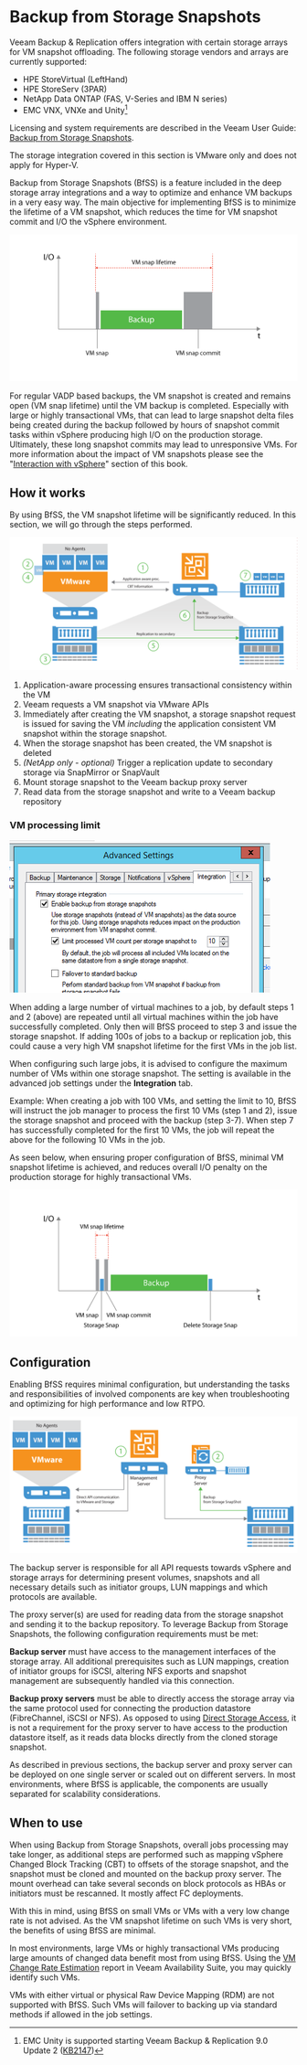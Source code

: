 # Backup from Storage Snapshots
Veeam Backup & Replication offers integration with certain storage
arrays for VM snapshot offloading. The following storage vendors and
arrays are currently supported:

* HPE StoreVirtual (LeftHand)
* HPE StoreServ (3PAR)
* NetApp Data ONTAP (FAS, V-Series and IBM N series)
* EMC VNX, VNXe and Unity[^1]

Licensing and system requirements are described in the Veeam User Guide:
[Backup from Storage Snapshots](https://helpcenter.veeam.com/backup/vsphere/backup_from_storage_snapshots.html).

The storage integration covered in this section is VMware only and does not apply for Hyper-V.

Backup from Storage Snapshots (BfSS) is a feature included in the deep storage
array integrations and a way to optimize and enhance VM backups in a very
easy way. The main objective for implementing BfSS is to minimize the lifetime
of a VM snapshot, which reduces the time for VM snapshot commit and I/O
the vSphere environment.

![Backup from Storage Snapshots - VM snapshot lifetime](./backup_from_storage_snapshots_1.png)

For regular VADP based backups, the VM snapshot is created and remains
open (VM snap lifetime) until the VM backup is completed. Especially
with large or highly transactional VMs, that can lead to large snapshot
delta files being created during the backup followed by hours of snapshot
commit tasks within vSphere producing high I/O on the production storage.
Ultimately, these long snapshot commits may lead to unresponsive VMs.
For more information about the impact of VM snapshots
please see the "[Interaction with vSphere](./interaction_with_vsphere.html#impact-of-snapshot-operations)" section of this book.

## How it works

By using BfSS, the VM snapshot lifetime will be significantly reduced. In
this section, we will go through the steps performed.

![Backup from Storage Snapshots - data flow overview](./backup_from_storage_snapshots_2.png)

 1. Application-aware processing ensures transactional consistency
    within the VM
 2. Veeam requests a VM snapshot via VMware APIs
 3. Immediately after creating the VM snapshot, a storage snapshot
    request is issued for saving the VM _including_ the application
    consistent VM snapshot within the storage snapshot.
 4. When the storage snapshot has been created, the VM snapshot is deleted
 5. _(NetApp only - optional)_ Trigger a replication update to
    secondary storage via SnapMirror or SnapVault
 6. Mount storage snapshot to the Veeam backup proxy server
 7. Read data from the storage snapshot and write to a Veeam backup repository

### VM processing limit

![Backup from Storage Snapshots - VMs per storage snapshot](./backup_from_storage_snapshots_6.png)

When adding a large number of virtual machines to a job, by default steps
1 and 2 (above) are repeated until all virtual machines within the job have
successfully completed. Only then will BfSS proceed to step 3 and issue the
storage snapshot. If adding 100s of jobs to a backup or replication job, this
could cause a very high VM snapshot lifetime for the first VMs in the job list.

When configuring such large jobs, it is advised to configure the maximum number
of VMs within one storage snapshot. The setting is available in the
advanced job settings under the **Integration** tab.

Example: When creating a job with 100 VMs, and setting the limit to 10,
BfSS will instruct the job manager to process the first 10 VMs (step 1 and 2),
issue the storage snapshot and proceed with the backup (step 3-7). When step 7
has successfully completed for the first 10 VMs, the job will repeat the above
for the following 10 VMs in the job.

As seen below, when ensuring proper configuration of BfSS,
minimal VM snapshot lifetime is achieved, and reduces overall
I/O penalty on the production storage for highly transactional VMs.

![Backup from Storage Snapshots - reduced VM snapshot lifetime](./backup_from_storage_snapshots_3.png)

## Configuration
Enabling BfSS requires minimal configuration, but understanding the tasks
and responsibilities of involved components are key when troubleshooting and
optimizing for high performance and low RTPO.

![](./backup_from_storage_snapshots_4.png)

The backup server is responsible for all API requests towards
vSphere and storage arrays for determining present volumes, snapshots and
all necessary details such as initiator groups, LUN mappings and which
protocols are available.

The proxy server(s) are used for reading data from the storage snapshot and
sending it to the backup repository. To leverage Backup from Storage Snapshots,
the following configuration requirements must be met:

**Backup server** must have access to the management interfaces of
the storage array. All additional prerequisites such as LUN mappings, creation
of initiator groups for iSCSI, altering NFS exports and snapshot management
are subsequently handled via this connection.

**Backup proxy servers** must be
able to directly access the storage array via the same protocol used for
connecting the production datastore (FibreChannel, iSCSI or NFS). As opposed
to using [Direct Storage Access](./direct_storage_access.md),
it is not a requirement for the proxy server
to have access to the production datastore itself, as it reads data blocks
directly from the cloned storage snapshot.

As described in previous sections, the backup server and proxy server
can be deployed on one single server or scaled out on different servers. In
most environments, where BfSS is applicable, the components are usually
separated for scalability considerations.

## When to use
When using Backup from Storage Snapshots, overall jobs processing may take
longer, as additional steps are performed such as mapping vSphere Changed
Block Tracking (CBT) to offsets of the storage snapshot, and the snapshot
must be cloned and mounted on the backup proxy server. The mount overhead
can take several seconds on block protocols as HBAs or initiators must be
rescanned. It mostly affect FC deployments.

With this in mind, using BfSS on small VMs or VMs with a very low change rate
is not advised. As the VM snapshot lifetime on such VMs is very short, the
benefits of using BfSS are minimal.

In most environments, large VMs or highly transactional VMs producing large
amounts of changed data benefit most from using BfSS. Using the
[VM Change Rate Estimation](https://helpcenter.veeam.com/one/reporter/vm_change_rate_estimation.html)
report in Veeam Availability Suite, you may quickly identify such VMs.

VMs with either virtual or physical Raw Device Mapping (RDM)
are not supported with BfSS. Such VMs will failover to backing up via
standard methods if allowed in the job settings.

[^1]: EMC Unity is supported starting Veeam Backup & Replication 9.0 Update 2 ([KB2147](https://www.veeam.com/kb2147))